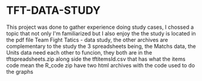 # TFT-DATA-STUDY
This project was done to gather experience doing study cases, I chossed a topic that not only I'm familiarized but I also enjoy
the the study is located in the pdf file Team Fight Tatics - data study, the other archives are complementary to the study
the 3 spreadsheets being, the Matchs data, the Units data need each other to funcion, they both are in the tftspreadsheets.zip along side the tftitemsId.csv that has what the items code mean
the R_code zip have two html archives with the code used to do the graphs
